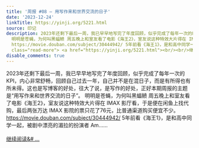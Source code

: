 ```yaml
---
title: '周报 #08 – 用写作来和世界交流的日子'
date: '2023-12-24'
linkTitle: https://yinji.org/5221.html
source: 印记
description: 2023年还剩下最后一周，我已早早地写完了年度回顾，似乎完成了每年一次的KPI，内心非常舒畅，回顾自己过去一年，自己并不是在混日子，而是有所得也有所未得。这也是写博客的好处，往大了说，是写作的好处，正好本期周报的主题是“用写作来和世界交流的日子”。
  明明是苍蝇，为何叫黑蝠鲼 周五晚上和室友看了电影《海王2》，室友说这种特效大片得在 IMAX 影厅看，于是便在闲鱼上找代购，最后两张万达 IMAX 影院的票只花了76元，比普通渠道购买便宜不少。
  https://movie.douban.com/subject/30444942/ 5年前看《海王1》，是和高中同学一起，被剧中漂亮的湄拉的扮演者 Am......<span
  class="read-more"> <a href="https://yinji.org/5221.html"><br/><br/>继续阅读&# ...
disable_comments: true
---
```

2023年还剩下最后一周，我已早早地写完了年度回顾，似乎完成了每年一次的KPI，内心非常舒畅，回顾自己过去一年，自己并不是在混日子，而是有所得也有所未得。这也是写博客的好处，往大了说，是写作的好处，正好本期周报的主题是“用写作来和世界交流的日子”。 明明是苍蝇，为何叫黑蝠鲼 周五晚上和室友看了电影《海王2》，室友说这种特效大片得在 IMAX 影厅看，于是便在闲鱼上找代购，最后两张万达 IMAX 影院的票只花了76元，比普通渠道购买便宜不少。 https://movie.douban.com/subject/30444942/ 5年前看《海王1》，是和高中同学一起，被剧中漂亮的湄拉的扮演者 Am......<span class="read-more"> <a href="https://yinji.org/5221.html"><br/><br/>继续阅读&# ...